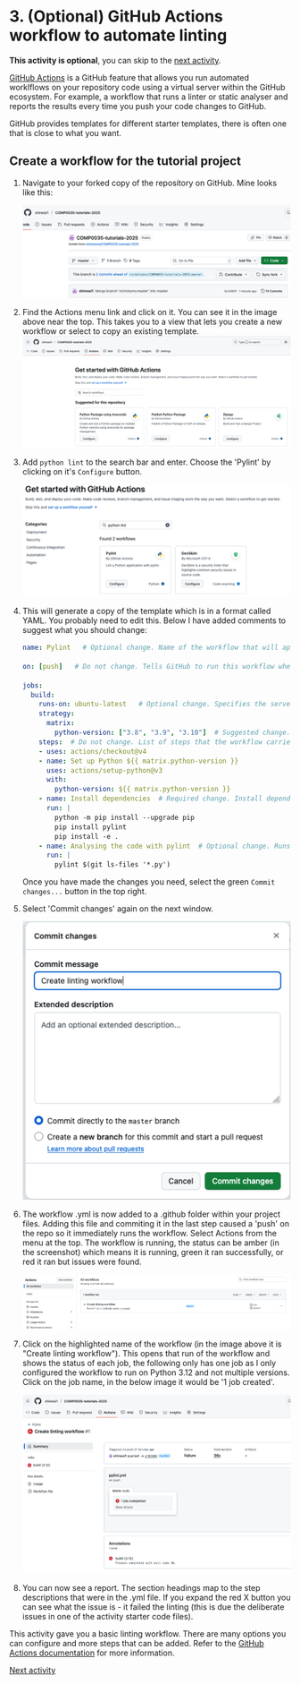 # 3. (Optional) GitHub Actions workflow to automate linting

**This activity is optional**, you can skip to the [next activity](3-04-static-analysis.md).

[GitHub Actions](https://docs.github.com/en/actions) is a GitHub feature that allows you run automated worklflows on
your repository code using a virtual server within the GitHub ecosystem. For example, a workflow that runs a linter or
static analyser and reports the results every time you push your code changes to GitHub.

GitHub provides templates for different starter templates, there is often one that is close to what you want.

## Create a workflow for the tutorial project

1. Navigate to your forked copy of the repository on GitHub. Mine looks like this:

   ![Tutor's forked copy of the tutorial project](../img/gha-find-forked-repo.png)
2. Find the Actions menu link and click on it. You can see it in the image above near the top. This takes you to a view
   that lets you create a new workflow or select to copy an existing template.
   ![Search for workflow](../img/gha-get-started.png)
3. Add `python lint` to the search bar and enter. Choose the 'Pylint' by clicking on it's `Configure` button.

   ![gha-configure-workflow.png](../img/gha-configure-workflow.png)
4. This will generate a copy of the template which is in a format called YAML. You probably need to edit this. Below I
   have added comments to suggest what you should change:

    ```yaml
   name: Pylint   # Optional change. Name of the workflow that will appear in your workflow list.

    on: [push]   # Do not change. Tells GitHub to run this workflow when changes are pushed to repository.
    
    jobs:
      build:
        runs-on: ubuntu-latest   # Optional change. Specifies the server to run the code on. You can change to windows or mac if you wanted. See https://github.com/actions/runner-images for the options.
        strategy:
          matrix:
            python-version: ["3.8", "3.9", "3.10"]  # Suggested change. List of python versions to run the workflow on. Set here to run 3 times on 3.8, 3.9, 3.12. Suggest you set this to match your venv, likely 3.12 or 3.13
        steps:  # Do not change. List of steps that the workflow carries out. Checks out your code, sets up the environment with the specified python version(s)
        - uses: actions/checkout@v4
        - name: Set up Python ${{ matrix.python-version }}
          uses: actions/setup-python@v3
          with:
            python-version: ${{ matrix.python-version }}
        - name: Install dependencies  # Required change. Install dependencies. Add the last line "pip install -e ." as this is not in the template.
          run: |
            python -m pip install --upgrade pip
            pip install pylint                    
            pip install -e .    
        - name: Analysing the code with pylint  # Optional change. Runs the pylint and checks all python files. You can change it to lint specific folders/files. You can also add steps to run other tools, try adding flake8 or ruff.
          run: |
            pylint $(git ls-files '*.py')

    ```
   Once you have made the changes you need, select the green `Commit changes...` button in the top right.
5. Select 'Commit changes' again on the next window.

   ![Select 'Commit changes' again](../img/ghs-commit.png)
6. The workflow .yml is now added to a .github folder within your project files. Adding this file and commiting it in
   the last step caused a 'push' on the repo so it immediately runs the workflow. Select Actions from the menu at the
   top. The workflow is running, the status can be amber (in the screenshot) which means it is running, green it ran
   successfully, or red it ran but issues were found.

   ![Workflow running](../img/gha-workflow-running.png)
7. Click on the highlighted name of the workflow (in the image above it is "Create linting workflow"). This opens that
   run of the workflow and shows the status of each job, the following only has one job as I only configured the
   workflow to run on Python 3.12 and not multiple versions. Click on the job name, in the below image it would be '1
   job created'.

   ![Workflow job status](../img/ghs-workflow-status.png)
8. You can now see a report. The section headings map to the step descriptions that were in the .yml file. If you expand
   the red X button you can see what the issue is - it failed the linting (this is due the deliberate issues in one of
   the activity starter code files).

This activity gave you a basic linting workflow. There are many options you can configure and more steps that can be
added. Refer to the [GitHub Actions documentation](https://docs.github.com/en/actions/how-tos) for more information.

[Next activity](3-04-static-analysis.md)